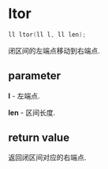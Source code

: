 # ltor

```c++
ll ltor(ll l, ll len);
```

闭区间的左端点移动到右端点.

## parameter

**l** - 左端点.

**len** - 区间长度.

## return value

返回闭区间对应的右端点.